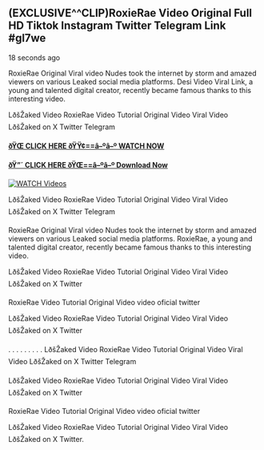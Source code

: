 ## (EXCLUSIVE^^CLIP)RoxieRae Video Original Full HD Tiktok Instagram Twitter Telegram Link #gl7we

18 seconds ago

RoxieRae Original Viral video Nudes took the internet by storm and amazed viewers on various Leaked social media platforms. Desi Video Viral Link, a young and talented digital creator, recently became famous thanks to this interesting video.

LðšŽaked Video RoxieRae Video Tutorial Original Video Viral Video LðšŽaked on X Twitter Telegram

**[ðŸŒ CLICK HERE ðŸŸ¢==â–ºâ–º WATCH NOW](https://clips-mediaa.blogspot.com/2025/02/video-viral-download.html)**

**[ðŸ”´ CLICK HERE ðŸŒ==â–ºâ–º Download Now](https://clips-mediaa.blogspot.com/2025/02/video-viral-download.html)**

[![WATCH Videos](https://i.imgur.com/dJHk4Zq.gif)](https://clips-mediaa.blogspot.com/2025/02/video-viral-download.html)

LðšŽaked Video RoxieRae Video Tutorial Original Video Viral Video LðšŽaked on X Twitter Telegram

RoxieRae Original Viral video Nudes took the internet by storm and amazed viewers on various Leaked social media platforms. RoxieRae, a young and talented digital creator, recently became famous thanks to this interesting video.

LðšŽaked Video RoxieRae Video Tutorial Original Video Viral Video LðšŽaked on X Twitter

RoxieRae Video Tutorial Original Video video oficial twitter

LðšŽaked Video RoxieRae Video Tutorial Original Video Viral Video LðšŽaked on X Twitter

. . . . . . . . . LðšŽaked Video RoxieRae Video Tutorial Original Video Viral Video LðšŽaked on X Twitter Telegram

LðšŽaked Video RoxieRae Video Tutorial Original Video Viral Video LðšŽaked on X Twitter

RoxieRae Video Tutorial Original Video video oficial twitter

LðšŽaked Video RoxieRae Video Tutorial Original Video Viral Video LðšŽaked on X Twitter.